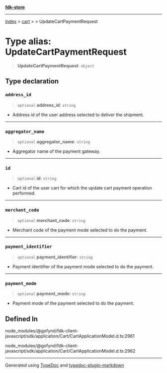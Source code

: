 [**fdk-store**](../../../README.md)
***

[Index](../../../API.md) > [cart](../../README.md) > [<internal>](../README.md) > UpdateCartPaymentRequest

# Type alias: UpdateCartPaymentRequest

> **UpdateCartPaymentRequest**: `object`

## Type declaration

### `address_id`

> `optional` **address\_id**: `string`

- Address id of the user address selected to
deliver the shipment.

***

### `aggregator_name`

> `optional` **aggregator\_name**: `string`

- Aggregator name of the payment gateway.

***

### `id`

> `optional` **id**: `string`

- Cart id of the user cart for which the update cart
payment operation performed.

***

### `merchant_code`

> `optional` **merchant\_code**: `string`

- Merchant code of the payment mode
selected to do the payment.

***

### `payment_identifier`

> `optional` **payment\_identifier**: `string`

- Payment identifier of the payment
mode selected to do the payment.

***

### `payment_mode`

> `optional` **payment\_mode**: `string`

- Payment mode of the payment selected to
do the payment.

## Defined In

node\_modules/@gofynd/fdk-client-javascript/sdk/application/Cart/CartApplicationModel.d.ts:2961

node\_modules/@gofynd/fdk-client-javascript/sdk/application/Cart/CartApplicationModel.d.ts:2962

***
Generated using [TypeDoc](https://typedoc.org/) and [typedoc-plugin-markdown](https://www.npmjs.com/package/typedoc-plugin-markdown)
